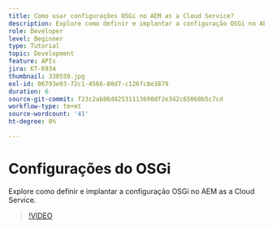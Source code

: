 ```yaml
---
title: Como usar configurações OSGi no AEM as a Cloud Service?
description: Explore como definir e implantar a configuração OSGi no AEM as a Cloud Service.
role: Developer
level: Beginner
type: Tutorial
topic: Development
feature: APIs
jira: KT-6934
thumbnail: 330559.jpg
exl-id: 06793e03-72c1-4566-80d7-c126fc8e3879
duration: 6
source-git-commit: f23c2ab86d42531113690df2e342c65060b5c7cd
workflow-type: tm+mt
source-wordcount: '41'
ht-degree: 0%

---
```


# Configurações do OSGi

Explore como definir e implantar a configuração OSGi no AEM as a Cloud Service.

>[!VIDEO](https://video.tv.adobe.com/v/330559?quality=12&learn=on)
